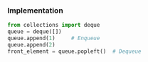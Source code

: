 ### Implementation
```python
from collections import deque
queue = deque([])
queue.append(1)     # Enqueue
queue.append(2)
front_element = queue.popleft()  # Dequeue
```